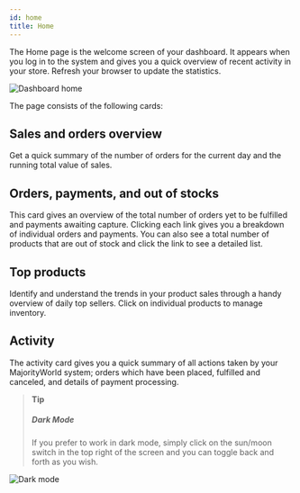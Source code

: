 ```yaml
---
id: home
title: Home
---
```


The Home page is the welcome screen of your dashboard. It appears when you log in to the system and gives you a quick overview of recent activity in your store. Refresh your browser to update the statistics.

![Dashboard home](assets/dashboard-home/1.png)


The page consists of the following cards:

## Sales and orders overview

Get a quick summary of the number of orders for the current day and the running total value of sales.


## Orders, payments, and out of stocks

This card gives an overview of the total number of orders yet to be fulfilled and payments awaiting capture. Clicking each link gives you a breakdown of individual orders and payments. You can also see a total number of products that are out of stock and click the link to see a detailed list. 


## Top products

Identify and understand the trends in your product sales through a handy overview of daily top sellers. Click on individual products to manage inventory. 


## Activity

The activity card gives you a quick summary of all actions taken by your MajorityWorld system; orders which have been placed, fulfilled and canceled, and details of payment processing. 


> **Tip**
>
> ##### Dark Mode 
>
> If you prefer to work in dark mode, simply click on the sun/moon switch in the top right of the screen and you can toggle back and forth as you wish. 

![Dark mode](assets/dashboard-home/home22.jpg)
